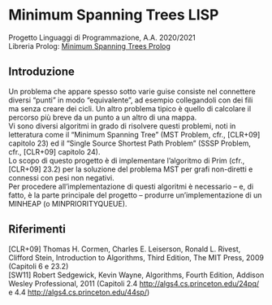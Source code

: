 # Minimum Spanning Trees LISP

Progetto Linguaggi di Programmazione, A.A. 2020/2021  
Libreria Prolog: [Minimum Spanning Trees Prolog](https://github.com/Deivmercer/Minimum-Spanning-Trees-Prolog)

## Introduzione

Un problema che appare spesso sotto varie guise consiste nel connettere diversi “punti” in modo “equivalente”, ad esempio collegandoli con dei fili ma senza creare dei cicli. Un altro problema tipico è quello di calcolare il percorso più breve da un punto a un altro di una mappa.  
Vi sono diversi algoritmi in grado di risolvere questi problemi, noti in letteratura come il “Minimum Spanning Tree” (MST Problem, cfr., [CLR+09] capitolo 23) ed il “Single Source Shortest Path Problem” (SSSP Problem, cfr., [CLR+09] capitolo 24).  
Lo scopo di questo progetto è di implementare l’algoritmo di Prim (cfr., [CLR+09] 23.2) per la soluzione del problema MST per grafi non-diretti e connessi con pesi non negativi.  
Per procedere all’implementazione di questi algoritmi è necessario – e, di fatto, è la parte principale del progetto – produrre un’implementazione di un MINHEAP (o MINPRIORITYQUEUE).  

## Riferimenti

[CLR+09] Thomas H. Cormen, Charles E. Leiserson, Ronald L. Rivest, Clifford Stein, Introduction to Algorithms, Third Edition, The MIT Press, 2009 (Capitoli 6 e 23.2)  
[SW11] Robert Sedgewick, Kevin Wayne, Algorithms, Fourth Edition, Addison Wesley Professional, 2011 (Capitoli 2.4 <http://algs4.cs.princeton.edu/24pq/> e 4.4 <http://algs4.cs.princeton.edu/44sp/>)
